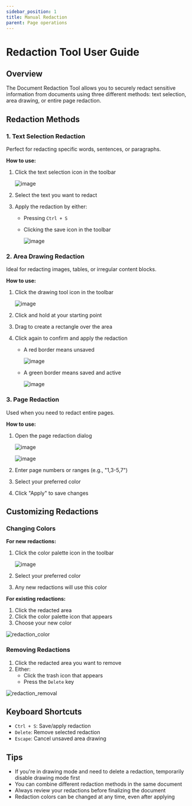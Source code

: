 ```yaml
---
sidebar_position: 1
title: Manual Redaction
parent: Page operations
---
```


# Redaction Tool User Guide

## Overview
The Document Redaction Tool allows you to securely redact sensitive information from documents using three different methods: text selection, area drawing, or entire page redaction.

## Redaction Methods

### 1. Text Selection Redaction
Perfect for redacting specific words, sentences, or paragraphs.

**How to use:**
1. Click the text selection icon in the toolbar

   ![image](https://github.com/user-attachments/assets/e66dbfc1-0b06-4f65-8f60-7277b8acca91)

2. Select the text you want to redact
3. Apply the redaction by either:
   - Pressing `Ctrl + S`
   - Clicking the save icon in the toolbar
     
      ![image](https://github.com/user-attachments/assets/73d4b1f0-a454-452b-ab60-028b9728004b)


### 2. Area Drawing Redaction
Ideal for redacting images, tables, or irregular content blocks.

**How to use:**
1. Click the drawing tool icon in the toolbar

   ![image](https://github.com/user-attachments/assets/8597abed-0992-48d3-baf4-0e7673fb500c)

2. Click and hold at your starting point
3. Drag to create a rectangle over the area
4. Click again to confirm and apply the redaction
   - A red border means unsaved

      ![image](https://github.com/user-attachments/assets/42809be3-34e6-4725-920b-b4d51eb72e4f)

   - A green border means saved and active
   
      ![image](https://github.com/user-attachments/assets/0711ff11-da1a-41c3-9d57-82067ee0f8b8)


### 3. Page Redaction
Used when you need to redact entire pages.

**How to use:**
1. Open the page redaction dialog
   
   ![image](https://github.com/user-attachments/assets/fae58a19-1f54-463e-bc81-027bd4f403bf)

   ![image](https://github.com/user-attachments/assets/66c1b1aa-7da1-4262-a476-0551924ed509)

3. Enter page numbers or ranges (e.g., "1,3-5,7")
4. Select your preferred color
5. Click "Apply" to save changes

## Customizing Redactions

### Changing Colors

**For new redactions:**
1. Click the color palette icon in the toolbar
   
   ![image](https://github.com/user-attachments/assets/788fd325-489e-4404-8377-07ec500a77dd)

2. Select your preferred color
3. Any new redactions will use this color

**For existing redactions:**
1. Click the redacted area
2. Click the color palette icon that appears
3. Choose your new color
  
![redaction_color](https://github.com/user-attachments/assets/0bc05461-6427-4a62-8cd4-745c3104c04f)


### Removing Redactions
1. Click the redacted area you want to remove
2. Either:
   - Click the trash icon that appears
   - Press the `Delete` key

![redaction_removal](https://github.com/user-attachments/assets/9bd3be2a-d2ec-4468-a229-bf81efb36bcc)


## Keyboard Shortcuts
- `Ctrl + S`: Save/apply redaction
- `Delete`: Remove selected redaction
- `Escape`: Cancel unsaved area drawing

## Tips
- If you're in drawing mode and need to delete a redaction, temporarily disable drawing mode first
- You can combine different redaction methods in the same document
- Always review your redactions before finalizing the document
- Redaction colors can be changed at any time, even after applying
